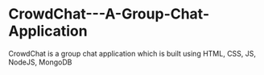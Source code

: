 # CrowdChat---A-Group-Chat-Application
CrowdChat is a group chat application which is built using HTML, CSS, JS, NodeJS, MongoDB
